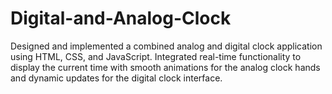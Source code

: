 # Digital-and-Analog-Clock
Designed and implemented a combined analog and digital clock application using HTML, CSS, and JavaScript. Integrated real-time functionality to display the current time with smooth animations for the analog clock hands and dynamic updates for the digital clock interface.
